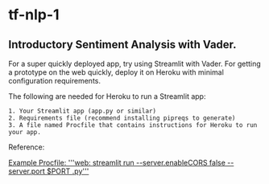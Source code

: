 # tf-nlp-1

## Introductory Sentiment Analysis with Vader.

For a super quickly deployed app, try using Streamlit with Vader. For getting a prototype on the web quickly, deploy it on Heroku with minimal configuration requirements. 

The following are needed for Heroku to run a Streamlit app:

	1. Your Streamlit app (app.py or similar)
	2. Requirements file (recommend installing pipreqs to generate)
	3. A file named Procfile that contains instructions for Heroku to run your app.

Reference: 
<a href="https://discuss.streamlit.io/t/hosting-streamlit-on-heroku/132/13">

Example Procfile:
	'''web: streamlit run --server.enableCORS false --server.port $PORT <your-app-name>.py'''
